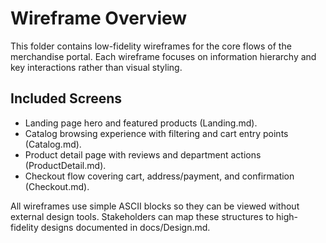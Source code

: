 # Wireframe Overview

This folder contains low-fidelity wireframes for the core flows of the merchandise portal. Each wireframe focuses on information hierarchy and key interactions rather than visual styling.

## Included Screens
- Landing page hero and featured products (Landing.md).
- Catalog browsing experience with filtering and cart entry points (Catalog.md).
- Product detail page with reviews and department actions (ProductDetail.md).
- Checkout flow covering cart, address/payment, and confirmation (Checkout.md).

All wireframes use simple ASCII blocks so they can be viewed without external design tools. Stakeholders can map these structures to high-fidelity designs documented in docs/Design.md.